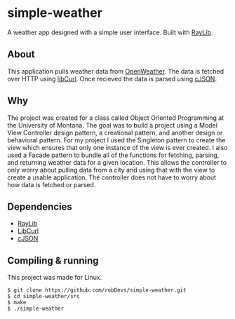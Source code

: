 # simple-weather
A weather app designed with a simple user interface. Built with [RayLib](https://www.raylib.com/index.html).

## About 
This application pulls weather data from [OpenWeather](https://www.raylib.com/index.html). The data is fetched over HTTP using [libCurl](https://curl.haxx.se/libcurl/). Once recieved the data is parsed using [cJSON](https://github.com/DaveGamble/cJSON).

## Why
The project was created for a class called Object Oriented Programming at the University of Montana. The goal was to build a project using a Model View Controller design pattern, a creational pattern, and another design or behavioral pattern. For my project I used the Singleton pattern to create the view which ensures that only one instance of the view is ever created. I also used a Facade pattern to bundle all of the functions for fetching, parsing, and returning weather data for a given location. This allows the controller to only worry about pulling data from a city and using that with the view to create a usable application. The controller does not have to worry about how data is fetched or parsed.

## Dependencies
 - [RayLib](https://www.raylib.com/index.html)
 - [LibCurl](https://curl.haxx.se/libcurl/)
 - [cJSON](https://github.com/DaveGamble/cJSON)
 
 ## Compiling & running
 This project was made for Linux. 
 ```
 $ git clone https://github.com/robDevs/simple-weather.git
 $ cd simple-weather/src
 $ make
 $ ./simple-weather
```
